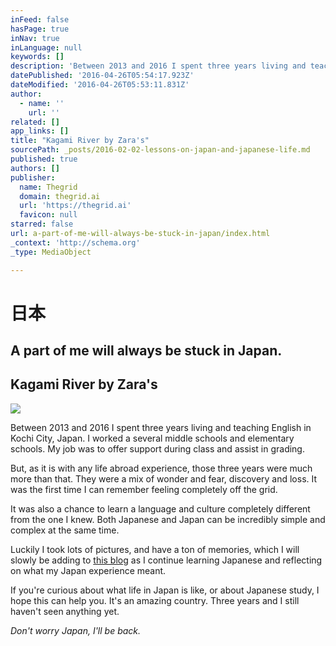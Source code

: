 ```yaml
---
inFeed: false
hasPage: true
inNav: true
inLanguage: null
keywords: []
description: 'Between 2013 and 2016 I spent three years living and teaching English in Kochi City, Japan. I worked a several middle schools and elementary schools. My job was to offer support during class and assist in grading. '
datePublished: '2016-04-26T05:54:17.923Z'
dateModified: '2016-04-26T05:53:11.831Z'
author:
  - name: ''
    url: ''
related: []
app_links: []
title: "Kagami River by Zara's"
sourcePath: _posts/2016-02-02-lessons-on-japan-and-japanese-life.md
published: true
authors: []
publisher:
  name: Thegrid
  domain: thegrid.ai
  url: 'https://thegrid.ai'
  favicon: null
starred: false
url: a-part-of-me-will-always-be-stuck-in-japan/index.html
_context: 'http://schema.org'
_type: MediaObject

---
```

# 日本

## A part of me will always be stuck in Japan.

<article style=""><h1>Kagami River by Zara's</h1><img src="https://s3-us-west-2.amazonaws.com/the-grid-img/p/57bbc97a886571bd96a406ff2484330a72fe966e.png" /></article>

Between 2013 and 2016 I spent three years living and teaching English in Kochi City, Japan. I worked a several middle schools and elementary schools. My job was to offer support during class and assist in grading. 

But, as it is with any life abroad experience, those three years were much more than that. They were a mix of wonder and fear, discovery and loss. It was the first time I can remember feeling completely off the grid. 

It was also a chance to learn a language and culture completely different from the one I knew. Both Japanese and Japan can be incredibly simple and complex at the same time. 

Luckily I took lots of pictures, and have a ton of memories, which I will slowly be adding to [this blog][0] as I continue learning Japanese and reflecting on what my Japan experience meant. 

If you're curious about what life in Japan is like, or about Japanese study, I hope this can help you. It's an amazing country. Three years and I still haven't seen anything yet. 

_Don't worry Japan, I'll be back._

[0]: https://thegrid.ai/japan/